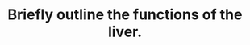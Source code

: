 ---
title: "Briefly outline the functions of the liver."
entityType: SAQ
exam: PEX
college: CICM
year: 2013
sitting: B
question: 04
passRate: 89
EC_expectedDomains:
- "For questions asking to outline a particular topic, a general overview of the topic is expected and not merely a “dot-point” list of the functions of the liver without actually delving into the way the liver does those functions."
- "Candidates were expected to list, and provide an overview for each, function of the liver."
EC_extraCredit:
- "This question was generally well answered with a good response being in some structured format, e.g. a mention, followed by a description for each function of the liver."
EC_errorsCommon:
- "In general candidates should avoid making broad-brush statements, which do not get them any marks like “the Liver is the major organ in the body”."
---
